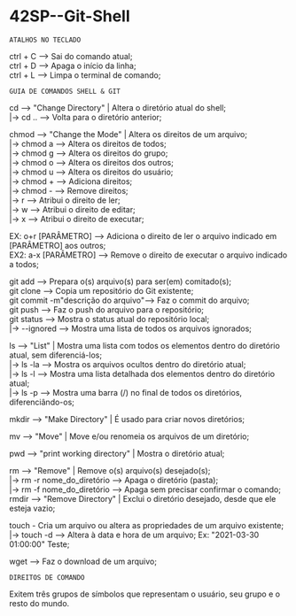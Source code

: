 # 42SP--Git-Shell


	ATALHOS NO TECLADO

ctrl + C --> Sai do comando atual;  
ctrl + D --> Apaga o início da linha;  
ctrl + L --> Limpa o terminal de comando;  

	GUIA DE COMANDOS SHELL & GIT

cd --> "Change Directory" | Altera o diretório atual do shell;  
	|->   cd .. --> Volta para o diretório anterior;  
	

chmod --> "Change the Mode" | Altera os direitos de um arquivo;  
	|-> chmod a --> Altera os direitos de todos;  
  	|-> chmod g --> Altera os direitos do grupo;  
  	|-> chmod o --> Altera os direitos dos outros;  
      		|-> chmod u --> Altera os direitos do usuário;    
     	 	|-> chmod + --> Adiciona direitos;  
      		|-> chmod - --> Remove direitos;  
        		|-> r --> Atribui o direito de ler;  
        		|-> w --> Atribui o direito de editar;  
        		|-> x --> Atribui o direito de executar;  
	

 EX: o+r [PARÂMETRO] --> Adiciona o direito de ler o arquivo indicado em [PARÂMETRO] aos outros;  
 EX2: a-x [PARÂMETRO] --> Remove o direito de executar o arquivo indicado a todos;  
 

git add --> Prepara o(s) arquivo(s) para ser(em) comitado(s);  
git clone --> Copia um repositório do Git existente;  
git commit -m"descrição do arquivo"--> Faz o commit do arquivo;  
git push  --> Faz o push do arquivo para o repositório;  
git status --> Mostra o status atual do repositório local;  
	|-> --ignored --> Mostra uma lista de todos os arquivos ignorados;  
  
ls --> "List" | Mostra uma lista com todos os elementos dentro do diretório atual, sem diferenciá-los;  
  	|-> ls -la --> Mostra os arquivos ocultos dentro do diretório atual;  
  	|-> ls -l --> Mostra uma lista detalhada dos elementos dentro do diretório atual;  
  	|-> ls -p --> Mostra uma barra (/) no final de todos os diretórios, diferenciândo-os;  
  
mkdir --> "Make Directory" | É usado para criar novos diretórios;  
  
mv --> "Move" | Move e/ou renomeia os arquivos de um diretório;  
  
pwd --> "print working directory" | Mostra o diretório atual;  

rm --> "Remove" | Remove o(s) arquivo(s) desejado(s);  
 	|->   rm -r nome_do_diretório --> Apaga o diretório (pasta);  
  	|->   rm -f nome_do_diretório --> Apaga sem precisar confirmar o comando;  
rmdir --> "Remove Directory" | Exclui o diretório desejado, desde que ele esteja vazio;  

touch - Cria um arquivo ou altera as propriedades de um arquivo existente;  
    |->	touch -d --> Altera à data e hora de um arquivo; Ex: "2021-03-30 01:00:00" Teste;  

wget <link> --> Faz o download de um arquivo;  
  
	DIREITOS DE COMANDO

Exitem três grupos de símbolos que representam o usuário, seu grupo e o resto do mundo.  


